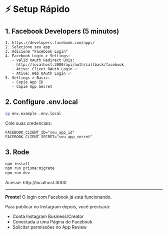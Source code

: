 # ⚡ Setup Rápido

## 1. Facebook Developers (5 minutos)

```
1. https://developers.facebook.com/apps/
2. Selecione seu app
3. Adicione "Facebook Login"
4. Facebook Login > Settings:
   - Valid OAuth Redirect URIs:
     http://localhost:3000/api/auth/callback/facebook
   - Ative: Client OAuth Login ✅
   - Ative: Web OAuth Login ✅
5. Settings > Basic:
   - Copie App ID
   - Copie App Secret
```

## 2. Configure .env.local

```bash
cp env.example .env.local
```

Cole suas credenciais:

```env
FACEBOOK_CLIENT_ID="seu_app_id"
FACEBOOK_CLIENT_SECRET="seu_app_secret"
```

## 3. Rode

```bash
npm install
npm run prisma:migrate
npm run dev
```

Acesse: http://localhost:3000

---

**Pronto!** O login com Facebook já está funcionando.

Para publicar no Instagram depois, você precisará:

- Conta Instagram Business/Creator
- Conectada a uma Página do Facebook
- Solicitar permissões no App Review
